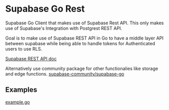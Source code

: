 # Supabase Go Rest

Supabase Go Client that makes use of Supabase Rest API. This only makes use of Supabase's Integration with Postgrest REST API.

Goal is to make use of Supabase REST API in Go to have a middle layer API between supabase while being able to handle tokens for Authenticated users to use RLS.

[Supabase REST API doc](https://supabase.com/docs/guides/api)

Alternatively use community package for other functionalies like storage and edge functions. [supabase-community/supabase-go](https://github.com/supabase-community/supabase-go)

## Examples

[example.go](https://github.com/jtclarkjr/supabase-go-rest/blob/main/example/example.go)
